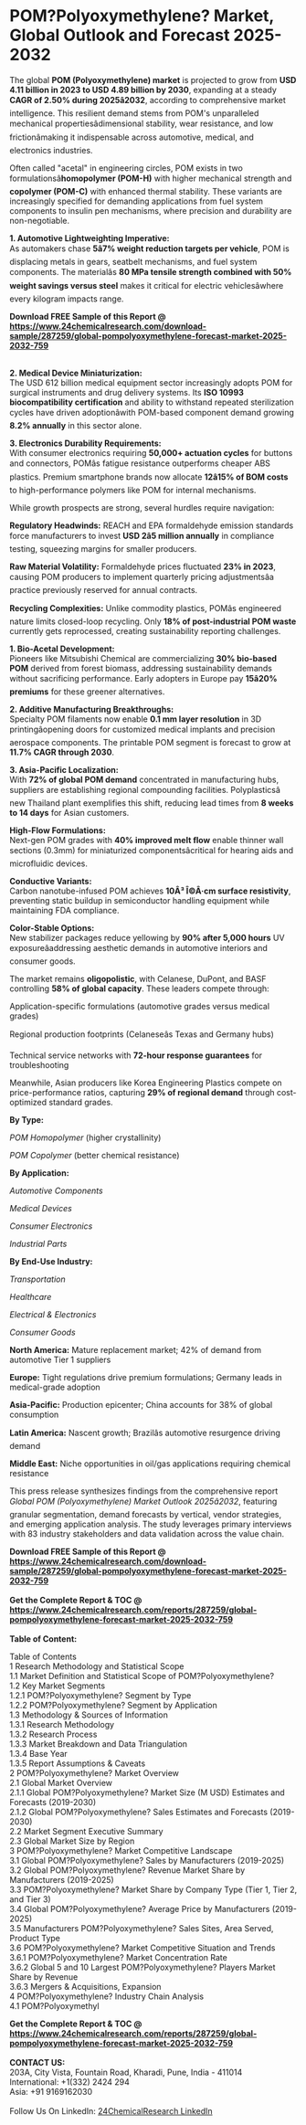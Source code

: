 <h1>POM?Polyoxymethylene? Market, Global Outlook and Forecast 2025-2032</h1><p>The global <strong>POM (Polyoxymethylene) market</strong> is projected to grow from <strong>USD 4.11 billion in 2023 to USD 4.89 billion by 2030</strong>, expanding at a steady <strong>CAGR of 2.50% during 2025â2032</strong>, according to comprehensive market intelligence. This resilient demand stems from POM's unparalleled mechanical propertiesâdimensional stability, wear resistance, and low frictionâmaking it indispensable across automotive, medical, and electronics industries.</p><p>Often called "acetal" in engineering circles, POM exists in two formulationsâ<strong>homopolymer (POM-H)</strong> with higher mechanical strength and <strong>copolymer (POM-C)</strong> with enhanced thermal stability. These variants are increasingly specified for demanding applications from fuel system components to insulin pen mechanisms, where precision and durability are non-negotiable.</p><p><strong>1. Automotive Lightweighting Imperative:</strong><br>
As automakers chase <strong>5â7% weight reduction targets per vehicle</strong>, POM is displacing metals in gears, seatbelt mechanisms, and fuel system components. The materialâs <strong>80 MPa tensile strength combined with 50% weight savings versus steel</strong> makes it critical for electric vehiclesâwhere every kilogram impacts range.</p><div><b>Download FREE Sample of this Report @ 
            <a href="https://www.24chemicalresearch.com/download-sample/287259/global-pompolyoxymethylene-forecast-market-2025-2032-759">
            https://www.24chemicalresearch.com/download-sample/287259/global-pompolyoxymethylene-forecast-market-2025-2032-759</a></b></div><br><p><strong>2. Medical Device Miniaturization:</strong><br>
The USD 612 billion medical equipment sector increasingly adopts POM for surgical instruments and drug delivery systems. Its <strong>ISO 10993 biocompatibility certification</strong> and ability to withstand repeated sterilization cycles have driven adoptionâwith POM-based component demand growing <strong>8.2% annually</strong> in this sector alone.</p><p><strong>3. Electronics Durability Requirements:</strong><br>
With consumer electronics requiring <strong>50,000+ actuation cycles</strong> for buttons and connectors, POMâs fatigue resistance outperforms cheaper ABS plastics. Premium smartphone brands now allocate <strong>12â15% of BOM costs</strong> to high-performance polymers like POM for internal mechanisms.</p><p>While growth prospects are strong, several hurdles require navigation:</p><p><strong>Regulatory Headwinds:</strong> REACH and EPA formaldehyde emission standards force manufacturers to invest <strong>USD 2â5 million annually</strong> in compliance testing, squeezing margins for smaller producers.</p><p><strong>Raw Material Volatility:</strong> Formaldehyde prices fluctuated <strong>23% in 2023</strong>, causing POM producers to implement quarterly pricing adjustmentsâa practice previously reserved for annual contracts.</p><p><strong>Recycling Complexities:</strong> Unlike commodity plastics, POMâs engineered nature limits closed-loop recycling. Only <strong>18% of post-industrial POM waste</strong> currently gets reprocessed, creating sustainability reporting challenges.</p><p><strong>1. Bio-Acetal Development:</strong><br>
Pioneers like Mitsubishi Chemical are commercializing <strong>30% bio-based POM</strong> derived from forest biomass, addressing sustainability demands without sacrificing performance. Early adopters in Europe pay <strong>15â20% premiums</strong> for these greener alternatives.</p><p><strong>2. Additive Manufacturing Breakthroughs:</strong><br>
Specialty POM filaments now enable <strong>0.1 mm layer resolution</strong> in 3D printingâopening doors for customized medical implants and precision aerospace components. The printable POM segment is forecast to grow at <strong>11.7% CAGR through 2030</strong>.</p><p><strong>3. Asia-Pacific Localization:</strong><br>
With <strong>72% of global POM demand</strong> concentrated in manufacturing hubs, suppliers are establishing regional compounding facilities. Polyplasticsâ new Thailand plant exemplifies this shift, reducing lead times from <strong>8 weeks to 14 days</strong> for Asian customers.</p><p><strong>High-Flow Formulations:</strong><br>
	Next-gen POM grades with <strong>40% improved melt flow</strong> enable thinner wall sections (0.3mm) for miniaturized componentsâcritical for hearing aids and microfluidic devices.</p><p><strong>Conductive Variants:</strong><br>
	Carbon nanotube-infused POM achieves <strong>10Â³ Î©Â·cm surface resistivity</strong>, preventing static buildup in semiconductor handling equipment while maintaining FDA compliance.</p><p><strong>Color-Stable Options:</strong><br>
	New stabilizer packages reduce yellowing by <strong>90% after 5,000 hours</strong> UV exposureâaddressing aesthetic demands in automotive interiors and consumer goods.</p><p>The market remains <strong>oligopolistic</strong>, with Celanese, DuPont, and BASF controlling <strong>58% of global capacity</strong>. These leaders compete through:</p><p>Application-specific formulations (automotive grades versus medical grades)</p><p>Regional production footprints (Celaneseâs Texas and Germany hubs)</p><p>Technical service networks with <strong>72-hour response guarantees</strong> for troubleshooting</p><p>Meanwhile, Asian producers like Korea Engineering Plastics compete on price-performance ratios, capturing <strong>29% of regional demand</strong> through cost-optimized standard grades.</p><p><strong>By Type:</strong></p><p><em>POM Homopolymer</em> (higher crystallinity)</p><p><em>POM Copolymer</em> (better chemical resistance)</p><p><strong>By Application:</strong></p><p><em>Automotive Components</em></p><p><em>Medical Devices</em></p><p><em>Consumer Electronics</em></p><p><em>Industrial Parts</em></p><p><strong>By End-Use Industry:</strong></p><p><em>Transportation</em></p><p><em>Healthcare</em></p><p><em>Electrical &amp; Electronics</em></p><p><em>Consumer Goods</em></p><p><strong>North America:</strong> Mature replacement market; 42% of demand from automotive Tier 1 suppliers</p><p><strong>Europe:</strong> Tight regulations drive premium formulations; Germany leads in medical-grade adoption</p><p><strong>Asia-Pacific:</strong> Production epicenter; China accounts for 38% of global consumption</p><p><strong>Latin America:</strong> Nascent growth; Brazilâs automotive resurgence driving demand</p><p><strong>Middle East:</strong> Niche opportunities in oil/gas applications requiring chemical resistance</p><p>This press release synthesizes findings from the comprehensive report <em>Global POM (Polyoxymethylene) Market Outlook 2025â2032</em>, featuring granular segmentation, demand forecasts by vertical, vendor strategies, and emerging application analysis. The study leverages primary interviews with 83 industry stakeholders and data validation across the value chain.</p><div><b>Download FREE Sample of this Report @ 
            <a href="https://www.24chemicalresearch.com/download-sample/287259/global-pompolyoxymethylene-forecast-market-2025-2032-759">
            https://www.24chemicalresearch.com/download-sample/287259/global-pompolyoxymethylene-forecast-market-2025-2032-759</a></b></div><br><div><b>Get the Complete Report & TOC @ 
            <a href="https://www.24chemicalresearch.com/reports/287259/global-pompolyoxymethylene-forecast-market-2025-2032-759">
            https://www.24chemicalresearch.com/reports/287259/global-pompolyoxymethylene-forecast-market-2025-2032-759</a></b></div><br>
            <b>Table of Content:</b><p>Table of Contents<br />
1 Research Methodology and Statistical Scope<br />
1.1 Market Definition and Statistical Scope of POM?Polyoxymethylene?<br />
1.2 Key Market Segments<br />
1.2.1 POM?Polyoxymethylene? Segment by Type<br />
1.2.2 POM?Polyoxymethylene? Segment by Application<br />
1.3 Methodology & Sources of Information<br />
1.3.1 Research Methodology<br />
1.3.2 Research Process<br />
1.3.3 Market Breakdown and Data Triangulation<br />
1.3.4 Base Year<br />
1.3.5 Report Assumptions & Caveats<br />
2 POM?Polyoxymethylene? Market Overview<br />
2.1 Global Market Overview<br />
2.1.1 Global POM?Polyoxymethylene? Market Size (M USD) Estimates and Forecasts (2019-2030)<br />
2.1.2 Global POM?Polyoxymethylene? Sales Estimates and Forecasts (2019-2030)<br />
2.2 Market Segment Executive Summary<br />
2.3 Global Market Size by Region<br />
3 POM?Polyoxymethylene? Market Competitive Landscape<br />
3.1 Global POM?Polyoxymethylene? Sales by Manufacturers (2019-2025)<br />
3.2 Global POM?Polyoxymethylene? Revenue Market Share by Manufacturers (2019-2025)<br />
3.3 POM?Polyoxymethylene? Market Share by Company Type (Tier 1, Tier 2, and Tier 3)<br />
3.4 Global POM?Polyoxymethylene? Average Price by Manufacturers (2019-2025)<br />
3.5 Manufacturers POM?Polyoxymethylene? Sales Sites, Area Served, Product Type<br />
3.6 POM?Polyoxymethylene? Market Competitive Situation and Trends<br />
3.6.1 POM?Polyoxymethylene? Market Concentration Rate<br />
3.6.2 Global 5 and 10 Largest POM?Polyoxymethylene? Players Market Share by Revenue<br />
3.6.3 Mergers & Acquisitions, Expansion<br />
4 POM?Polyoxymethylene? Industry Chain Analysis<br />
4.1 POM?Polyoxymethyl</p><div><b>Get the Complete Report & TOC @ 
            <a href="https://www.24chemicalresearch.com/reports/287259/global-pompolyoxymethylene-forecast-market-2025-2032-759">
            https://www.24chemicalresearch.com/reports/287259/global-pompolyoxymethylene-forecast-market-2025-2032-759</a></b></div><br><b>CONTACT US:</b><br>
            203A, City Vista, Fountain Road, Kharadi, Pune, India - 411014<br>
            International: +1(332) 2424 294<br>
            Asia: +91 9169162030 <br><br>
            Follow Us On LinkedIn: <a href="https://www.linkedin.com/company/24chemicalresearch/">24ChemicalResearch LinkedIn</a>